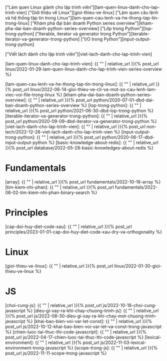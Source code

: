 [“Làm quen Linux giành cho lập trình viên”][lam-quen-linux-danh-cho-lap-trinh-vien]
[“Giới thiệu về Linux”][gioi-thieu-ve-linux]
[“Làm quen câu lệnh và hệ thống tập tin trong Linux”][lam-quen-cau-lenh-va-he-thong-tap-tin-trong-linux]
[“Khám phá đại bản doanh Python series overview”][kham-pha-dai-ban-doanh-python-series-overview]
[“Lớp trong Python”][lop-trong-python]
[“Iterable, iterator và generator trong Python”][iterable-iterator-va-generator-trong-python]
[“I/O trong Python”][input-output-trong-python]

[“Viết lách dành cho lập trình viên”][viet-lach-danh-cho-lap-trinh-vien]

[lam-quen-linux-danh-cho-lap-trinh-vien]: {{ "" | relative_url }}{% post_url linux/2022-01-29-lam-quen-linux-danh-cho-lap-trinh-vien-series-overview %}

[lam-quen-cau-lenh-va-he-thong-tap-tin-trong-linux]: {{ "" | relative_url }}{% post_url linux/2022-06-14-gioi-thieu-ve-cli-va-mot-so-cau-lenh-lam-viec-voi-file-trong-linux %}
[kham-pha-dai-ban-doanh-python-series-overview]: {{ "" | relative_url }}{% post_url python/2020-07-01-dbd-dai-ban-doanh-python-series-overview %}
[lop-trong-python]: {{ "" | relative_url }}{% post_url python/2021-06-30-dbd-lop-trong-python %}
[iterable-iterator-va-generator-trong-python]: {{ "" | relative_url }}{% post_url python/2020-09-09-dbd-iterator-va-generator-trong-python %}
[viet-lach-danh-cho-lap-trinh-vien]: {{ "" | relative_url }}{% post_url non-tech/2022-12-28-viet-lach-danh-cho-lap-trinh-vien %}
[input-output-trong-python]: {{ "" | relative_url }}{% post_url python/2020-06-17-dbd-input-output-python %}
[basic-knowledge-about-redis]: {{ "" | relative_url }}{% post_url database/2022-05-28-basic-knowledges-about-redis %}

# Fundamentals
[array]: {{ "" | relative_url }}{% post_url fundamentals/2022-10-16-array %}
[tim-kiem-nhi-phan]: {{ "" | relative_url }}{% post_url fundamentals/2022-08-02-tim-kiem-nhi-phan-binary-search %}

# Principles
[cap-doi-huy-diet-code-xau]: {{ "" | relative_url }}{% post_url principles/2023-01-01-cap-doi-huy-diet-code-xau-dry-va-orthogonality %}

# Linux
[gioi-thieu-ve-linux]: {{ "" | relative_url }}{% post_url linux/2022-01-30-gioi-thieu-ve-linux %}

# JS
[choi-cung-js]: {{ "" | relative_url }}{% post_url js/2022-10-18-choi-cung-javascript %}
[dieu-gi-xay-ra-khi-chay-chuong-trinh-js]: {{ "" | relative_url }}{% post_url js/2022-08-30-dieu-gi-xay-ra-khi-chay-mot-chuong-trinh-javascript %}
[khai-bao-bien-voi-var-let-const]: {{ "" | relative_url }}{% post_url js/2022-10-12-khai-bao-bien-voi-var-let-va-const-trong-javascript %}
[chien-luoc-tai-thuc-thi-code-javascript]: {{ "" | relative_url }}{% post_url js/2022-04-17-chien-luoc-tai-thuc-thi-code-javascript %}
[lexical-environment]: {{ "" | relative_url }}{% post_url js/2022-11-03-lexical-environment-trong-javascript %}
[scope-trong-js]: {{ "" | relative_url }}{% post_url js/2022-11-11-scope-trong-javascript %}
